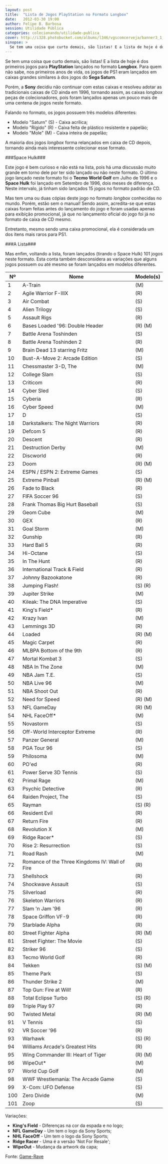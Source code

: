 ```yaml
---
layout: post
title:  "Lista de Jogos PlayStation no Formato Longbox"
date:   2012-03-30 19:00
author: Felipe B. Barbosa
session: Utilidade Pública
categories: colecionando/utilidade-publica
cover: http://i328.photobucket.com/albums/l346/vgscomcerveja/banner3_1_zpsplzx2idj.jpg
sinopse: >
  Se tem uma coisa que curto demais, são listas! E a lista de hoje é dos primeiros jogos para PlayStation lançados no formato Longbox. Para quem não sabe, nos primeiros anos de vida, os jogos de PS1 eram lançados em caixas grandes similares à dos jogos do Sega Saturn.
---
```

Se tem uma coisa que curto demais, são listas! E a lista de hoje é dos primeiros jogos para **PlayStation** lançados no formato **Longbox**. Para quem não sabe, nos primeiros anos de vida, os jogos de PS1 eram lançados em caixas grandes similares à dos jogos do **Sega Saturn**.

Porém, a **Sony** decidiu não continuar com estas caixas e resolveu adotar as tradicionais caixas de CD ainda em 1996, tornando assim, as caixas *longbox* peças de colecionadores, pois foram lançados apenas um pouco mais de uma centena de jogos neste formato.

Falando no formato, os jogos possuem três modelos diferentes:

- Modelo "Saturn" (S) - Caixa acrílica;
- Modelo "Rígido" (R) - Caixa feita de plástico resistente e papelão;
- Modelo "Mole" (M) - Caixa inteira de papelão;

A maioria dos jogos *longbox* forma relançados em caixa de CD depois, tornando ainda mais interessente colecionar esse formato.

###Space Hulk###

Este jogo é bem curioso e não está na lista, pois há uma discussão muito grande em torno dele por ter sido lançado ou não neste formato. O último jogo lançado neste formato foi o **Tecmo World Golf** em Julho de 1996 e o **Space Hulk** foi lançado em Setembro de 1996, dois meses de diferença. Neste intervalo, já tinham sido lançados 15 jogos no formato padrão de CD.  

Mas tem uma ou duas cópias deste jogo no formato *longbox* conhecidas no mundo. Porém, estão sem o manual! Sendo assim, acredita-se que estas caixas foram feitas antes do lançamento do jogo e foram usadas apenas para exibição promocional, já que no lançamento oficial do jogo foi já no formato de caixa de CD mesmo.

Entretanto, mesmo sendo uma caixa promocional, ela é considerada um dos itens mais raros para PS1.

###A Lista###

Mas enfim, voltando a lista, foram lançados (tirando o Space Hulk) 101 jogos neste formato. Esta conta também desconsidera as variações que alguns jogos possuem ou até mesmo se foram lançados em modelos diferentes.

| Nº  | Nome                                            | Modelo(s)    |
| --- | ----------------------------------------------- | ------------ |
| 1   | A-Train                                         | (M)          |
| 2   | Agile Warrior F-IIIX                            | (R)          |
| 3   | Air Combat                                      | (S)          |
| 4   | Alien Trilogy                                   | (S)          |
| 5   | Assault Rigs                                    | (R)          |
| 6   | Bases Loaded '96: Double Header                 | (R) (M)      |
| 7   | Battle Arena Toshinden                          | (S)          |
| 8   | Battle Arena Toshinden 2                        | (R)          |
| 9   | Brain Dead 13 starring Fritz                    | (M)          |
| 10  | Bust-A-Move 2: Arcade Edition                   | (S)          |
| 11  | Chessmaster 3-D, The                            | (M)          |
| 12  | College Slam                                    | (S)          |
| 13  | Criticom                                        | (R)          |
| 14  | Cyber Sled                                      | (S)          |
| 15  | Cyberia                                         | (R)          |
| 16  | Cyber Speed                                     | (M)          |
| 17  | D                                               | (S)          |
| 18  | Darkstalkers: The Night Warriors                | (R)          |
| 19  | Defcom 5                                        | (R)          |
| 20  | Descent                                         | (R)          |
| 21  | Destruction Derby                               | (M)          |
| 22  | Discworld                                       | (R)          |
| 23  | Doom                                            | (R) (M)      |
| 24  | ESPN / ESPN 2: Extreme Games                    | (S)          |
| 25  | Extreme Pinball                                 | (R) (M)      |
| 26  | Fade to Black                                   | (R)          |
| 27  | FIFA Soccer 96                                  | (S)          |
| 28  | Frank Thomas Big Hurt Baseball                  | (S)          |
| 29  | Geom Cube                                       | (M)          |
| 30  | GEX                                             | (R)          |
| 31  | Goal Storm                                      | (M)          |
| 32  | Gunship                                         | (R)          |
| 33  | Hard Ball 5                                     | (R)          |
| 34  | Hi-Octane                                       | (S)          |
| 35  | In The Hunt                                     | (R)          |
| 36  | International Track & Field                     | (R)          |
| 37  | Johnny Bazookatone                              | (R)          |
| 38  | Jumping Flash!                                  | (S) (R)      |
| 39  | Jupiter Strike                                  | (M)          |
| 40  | Kileak: The DNA Imperative                      | (S)          |
| 41  | King's Field*                                   | (R)          |
| 42  | Krazy Ivan                                      | (M)          |
| 43  | Lemmings 3D                                     | (R)          |
| 44  | Loaded                                          | (R) (M)      |
| 45  | Magic Carpet                                    | (R)          |
| 46  | MLBPA Bottom of the 9th                         | (R)          |
| 47  | Mortal Kombat 3                                 | (S)          |
| 48  | NBA In The Zone                                 | (M)          |
| 49  | NBA Jam T.E.                                    | (S)          |
| 50  | NBA Live 96                                     | (M)          |
| 51  | NBA Shoot Out                                   | (R)          |
| 52  | Need for Speed                                  | (R) (M)      |
| 53  | NFL GameDay                                     | (R) (M)      |
| 54  | NHL FaceOff*                                    | (M)          |
| 55  | Novastorm                                       | (S)          |
| 56  | Off-World Interceptor Extreme                   | (R)          |
| 57  | Panzer General                                  | (M)          |
| 58  | PGA Tour 96                                     | (S)          |
| 59  | Philosoma                                       | (M)          |
| 60  | PO'ed                                           | (R)          |
| 61  | Power Serve 3D Tennis                           | (S)          |
| 62  | Primal Rage                                     | (M)          |
| 63  | Psychic Detective                               | (R)          |
| 64  | Raiden Project, The                             | (S)          |
| 65  | Rayman                                          | (S) (R)      |
| 66  | Resident Evil                                   | (R)          |
| 67  | Return Fire                                     | (R)          |
| 68  | Revolution X                                    | (M)          |
| 69  | Ridge Racer*                                    | (S)          |
| 70  | Rise 2: Resurrection                            | (S)          |
| 71  | Road Rash                                       | (M)          |
| 72  | Romance of the Three Kingdoms IV: Wall of Fire  | (R)          |
| 73  | Shellshock                                      | (R)          |
| 74  | Shockwave Assault                               | (S)          |
| 75  | Silverload                                      | (R)          |
| 76  | Skeleton Warriors                               | (R)          |
| 77  | Slam 'n Jam '96                                 | (R)          |
| 78  | Space Griffon VF-9                              | (R)          |
| 79  | Starblade Alpha                                 | (R)          |
| 80  | Street Fighter Alpha                            | (R) (M)      |
| 81  | Street Fighter: The Movie                       | (S)          |
| 82  | Striker 96                                      | (S)          |
| 83  | Tecmo World Golf                                | (R)          |
| 84  | Tekken                                          | (S) (M)      |
| 85  | Theme Park                                      | (S)          |
| 86  | Thunder Strike 2                                | (M)          |
| 87  | Top Gun: Fire at Will!                          | (R)          |
| 88  | Total Eclipse Turbo                             | (S) (R)      |
| 89  | Triple Play 97                                  | (R)          |
| 90  | Twisted Metal                                   | (R) (M)      |
| 91  | V Tennis                                        | (S)          |
| 92  | VR Soccer '96                                   | (R)          |
| 93  | Warhawk                                         | (S) (R)      |
| 94  | Williams Arcade's Greatest Hits                 | (R)          |
| 95  | Wing Commander III: Heart of Tiger              | (R) (M)      |
| 96  | WipeOut*                                        | (M)          |
| 97  | World Cup Golf                                  | (M)          |
| 98  | WWF Wrestlemania: The Arcade Game               | (S)          |
| 99  | X-Com: UFO Defense                              | (S)          |
| 100 | Zero Divide                                     | (M)          |
| 101 | Zoop                                            | (S)          |

Variações:

- **King's Field** - Diferenças na cor da espada e no logo;
- **NFL GameDay** - Um tem o logo da Sony Sports;
- **NHL FaceOff** - Um tem o logo da Sony Sports;
- **Ridge Racer** - Uma é a versão 'Not For Resale';
- **WipeOut** - Mudança da artwork da capa;

Fonte: [Game-Rave](http://www.game-rave.com/psx/playstation_perfect_guide/long_box/index.htm)
